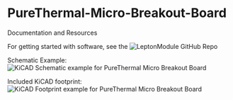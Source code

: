 # PureThermal-Micro-Breakout-Board 
Documentation and Resources

For getting started with software, see the ![LeptonModule GitHub Repo](https://github.com/groupgets/LeptonModule)

Schematic Example:
![KiCAD Schematic example for PureThermal Micro Breakout Board](https://github.com/griffin175/PureThermal-Micro-Breakout-Board/blob/main/Microbob-kicad-schematic.png?raw=true)

Included KiCAD footprint:
![KiCAD Footprint example for PureThermal Micro Breakout Board](https://github.com/griffin175/PureThermal-Micro-Breakout-Board/blob/main/Microbob-kicad-footprint.png?raw=true)
